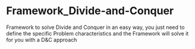 # Framework_Divide-and-Conquer
Framework to solve Divide and Conquer in an easy way, you just need to define the specific Problem characteristics and the Framework will solve it for you with a D&amp;C approach
